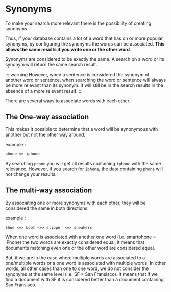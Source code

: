 # Synonyms

To make your search more relevant there is the possibility of creating synonyms.

Thus, if your database contains a lot of a word that has on or more popular synonyms, by configuring the synonyms the words can be associated. **This allows the same results if you write one or the other word**.

Synonyms are considered to be exactly the same.
A search on a word or its synonym will return the same search result.

::: warning
However, when a sentence is considered the synonym of another word or sentence, when searching the word or sentence will always be more relevant than its synonym. It will still be in the search results in the absence of a more relevant result.
:::

There are several ways to associate words with each other.

## The One-way association

This makes it possible to determine that a word will be synonymous with another but not the other way around.

example :
```
phone => iphone
```

By searching `phone` you will get all results containing `iphone` with the same relevance. However, if you search for `iphone`, the data containing `phone` will not change your results.

## The multi-way association

By associating one or more synonyms with each other, they will be considered the same in both directions.

example :
```
Shoe <=> boot <=> slipper <=> sneakers
```

When one word is associated with another one word (i.e. smartphone = iPhone) the two words are exactly considered equal, it means that documents matching even one or the other word are considered equal.

But, if we are in the case where multiple words are associated to a one/multiple words or a one word is associated with multiple words, In other words, all other cases than one to one word, we do not consider the synonyms at the same level (i.e. SF = San Fransisco). It means that if we find a document with SF it is considered better than a document containing San Fransisco.
